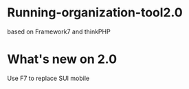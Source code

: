 # Running-organization-tool2.0
based on Framework7 and thinkPHP

# What's new on 2.0
Use F7 to replace SUI mobile
